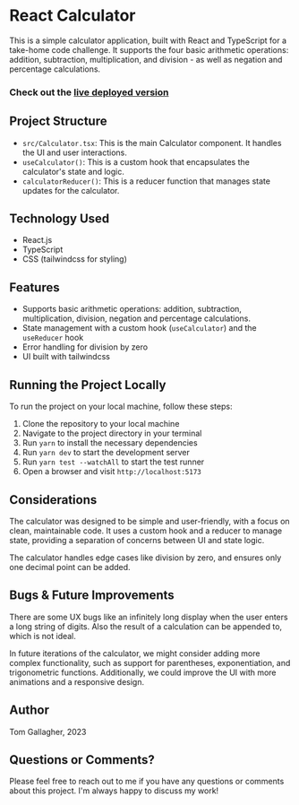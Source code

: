 # React Calculator

This is a simple calculator application, built with React and TypeScript for a take-home code challenge. It supports the four basic arithmetic operations: addition, subtraction, multiplication, and division - as well as negation and percentage calculations.

### Check out the [live deployed version](https://64c6b7e8eececd2e917cdafe--eloquent-vacherin-0aa064.netlify.app/)

## Project Structure

- `src/Calculator.tsx`: This is the main Calculator component. It handles the UI and user interactions.
- `useCalculator()`: This is a custom hook that encapsulates the calculator's state and logic.
- `calculatorReducer()`: This is a reducer function that manages state updates for the calculator.

## Technology Used

- React.js
- TypeScript
- CSS (tailwindcss for styling)

## Features

- Supports basic arithmetic operations: addition, subtraction, multiplication, division, negation and percentage calculations.
- State management with a custom hook (`useCalculator`) and the `useReducer` hook
- Error handling for division by zero
- UI built with tailwindcss

## Running the Project Locally

To run the project on your local machine, follow these steps:

1. Clone the repository to your local machine
2. Navigate to the project directory in your terminal
3. Run `yarn` to install the necessary dependencies
4. Run `yarn dev` to start the development server
5. Run `yarn test --watchAll` to start the test runner
6. Open a browser and visit `http://localhost:5173`

## Considerations

The calculator was designed to be simple and user-friendly, with a focus on clean, maintainable code. It uses a custom hook and a reducer to manage state, providing a separation of concerns between UI and state logic.

The calculator handles edge cases like division by zero, and ensures only one decimal point can be added.

## Bugs & Future Improvements

There are some UX bugs like an infinitely long display when the user enters a long string of digits. Also the result of a calculation can be appended to, which is not ideal.

In future iterations of the calculator, we might consider adding more complex functionality, such as support for parentheses, exponentiation, and trigonometric functions. Additionally, we could improve the UI with more animations and a responsive design.

## Author

Tom Gallagher, 2023

## Questions or Comments?

Please feel free to reach out to me if you have any questions or comments about this project. I'm always happy to discuss my work!
